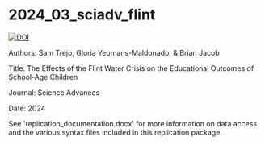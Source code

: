 # 2024_03_sciadv_flint

[![DOI](https://zenodo.org/badge/667588840.svg)](https://zenodo.org/doi/10.5281/zenodo.12646562)

Authors: Sam Trejo, Gloria Yeomans-Maldonado, & Brian Jacob

Title: The Effects of the Flint Water Crisis on the Educational Outcomes of School-Age Children

Journal: Science Advances

Date: 2024

See 'replication_documentation.docx' for more information on data access and the various syntax files included in this replication package. 
